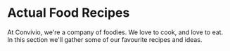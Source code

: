 # Actual Food Recipes

At Convivio, we're a company of foodies. We love to cook, and love to eat. In this section we'll gather some of our favourite recipes and ideas.